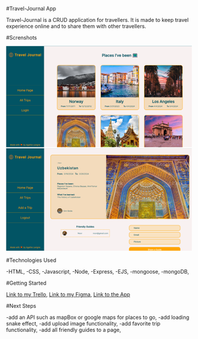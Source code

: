 #Travel-Journal App

Travel-Journal is a CRUD application for travellers. It is made to keep travel experience online and to share them with other travellers. 

#Screnshots

<img src="./public/images/TravelJournalImg1.png" alt="image descriptive of the app 1">

<img src="./public/images/TravelJournalImg2.png" alt="image descriptive of the app 2">

#Technologies Used

-HTML,
-CSS,
-Javascript,
-Node,
-Express,
-EJS,
-mongoose,
-mongoDB,


#Getting Started

<a href="https://trello.com/b/Knhq0sT7/project-2-travel-journal">Link to my Trello</a>,
<a href="https://www.figma.com/file/EcdBYTQ5D5JVX8FhoIthK5/Travel-Journal?type=design&node-id=0-1&mode=design&t=UMej7w9khMET9suv-0">Link to my Figma</a>,
<a href="https://fathomless-inlet-76834-317446e98998.herokuapp.com/">Link to the App</a>

#Next Steps

-add an API such as mapBox or google maps for places to go,
-add loading snake effect,
-add upload image functionality,
-add favorite trip functionality,
-add all friendly guides to a page,

